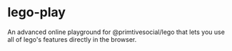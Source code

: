 # lego-play
An advanced online playground for @primtivesocial/lego that lets you use all of lego's features directly in the browser.
